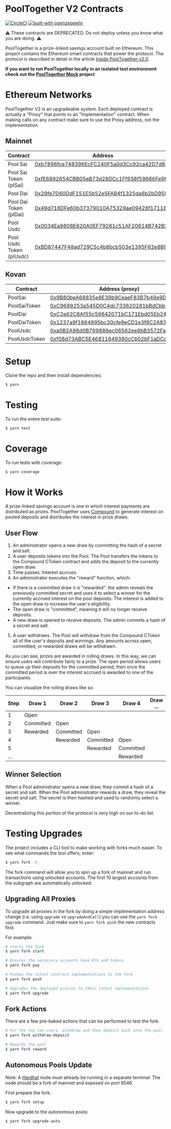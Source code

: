# PoolTogether V2 Contracts

[![CircleCI](https://circleci.com/gh/pooltogether/pooltogether-contracts.svg?style=svg)](https://circleci.com/gh/pooltogether/pooltogether-contracts)
[![built-with openzeppelin](https://img.shields.io/badge/built%20with-OpenZeppelin-3677FF)](https://docs.openzeppelin.com/)

⚠️  These contracts are DEPRECATED.  Do not deploy unless you know what you are doing. ⚠️

PoolTogether is a prize-linked savings account built on Ethereum. This project contains the Ethereum smart contracts that power the protocol.  The protocol is described in detail in the article [Inside PoolTogether v2.0](https://medium.com/pooltogether/inside-pooltogether-v2-0-e7d0e1b90a08).

**If you want to run PoolTogether locally in an isolated test environment check out the [PoolTogether Mock](https://github.com/pooltogether/pooltogether-contracts-mock) project**

# Ethereum Networks

PoolTogether V2 is an upgradeable system.  Each deployed contract is actually a "Proxy" that points to an "Implementation" contract.  When making calls on any contract make sure to use the Proxy address, not the implementation.

## Mainnet

| Contract                | Address | Version |
| -------                 | -------- | ---------- |
| Pool Sai                | [0xb7896fce748396EcFC240F5a0d3Cc92ca42D7d84](https://etherscan.io/address/0xb7896fce748396EcFC240F5a0d3Cc92ca42D7d84) | MCDAwarePool v0.2.12 |
| Pool Sai Token (plSai)  | [0xfE6892654CBB05eB73d28DCc1Ff938f59666Fe9f](https://etherscan.io/address/0xfE6892654CBB05eB73d28DCc1Ff938f59666Fe9f) | RecipientWhitelistPoolToken v0.2.12 |
| Pool Dai                | [0x29fe7D60DdF151E5b52e5FAB4f1325da6b2bD958](https://etherscan.io/address/0x29fe7D60DdF151E5b52e5FAB4f1325da6b2bD958) | MCDAwarePool v0.2.12 |
| Pool Dai Token (plDai)  | [0x49d716DFe60b37379010A75329ae09428f17118d](https://etherscan.io/address/0x49d716DFe60b37379010A75329ae09428f17118d) | RecipientWhitelistPoolToken v0.2.12 |
| Pool Usdc               | [0x0034Ea9808E620A0EF79261c51AF20614B742B24](https://etherscan.io/address/0x0034Ea9808E620A0EF79261c51AF20614B742B24) | MCDAwarePool v0.2.12 |
| Pool Usdc Token (plUsdc)| [0xBD87447F48ad729C5c4b8bcb503e1395F62e8B98](https://etherscan.io/address/0xBD87447F48ad729C5c4b8bcb503e1395F62e8B98) | RecipientWhitelistPoolTokenDecimals v0.2.12 |

## Kovan

| Contract      | Address (proxy)   | Address (implementation) |
| -------       | --------          | ----------- |
| PoolSai       | [0x9B80beA68835e8E39b9CeaeF83B7b49e9D41661C](https://kovan.etherscan.io/address/0x9B80beA68835e8E39b9CeaeF83B7b49e9D41661C) | [0x11149E1B3C8e334a889FC697230b377F47Fa32Ca](https://kovan.etherscan.io/address/0x11149E1B3C8e334a889FC697230b377F47Fa32Ca) |
| PoolSaiToken  | [0xC9689253a545D0C4dc733620281bBdCbb9FA4A4D](https://kovan.etherscan.io/address/0xC9689253a545D0C4dc733620281bBdCbb9FA4A4D) | [0x55d462dB374D0D96EDB3aa603a4D8B8617bBdAA1](https://kovan.etherscan.io/address/0x55d462dB374D0D96EDB3aa603a4D8B8617bBdAA1) |
| PoolDai       | [0xC3a62C8Af55c59642071bC171Ebd05Eb2479B663](https://kovan.etherscan.io/address/0xC3a62C8Af55c59642071bC171Ebd05Eb2479B663) | [0x662Aa47D4b9B4CFC4DB8f6dac0381fFFd2faC342](https://kovan.etherscan.io/address/0x662Aa47D4b9B4CFC4DB8f6dac0381fFFd2faC342) |
| PoolDaiToken  | [0x1237a9f1664895bc30cfe9eCD1e3f6C2A83700AD](https://kovan.etherscan.io/address/0x1237a9f1664895bc30cfe9eCD1e3f6C2A83700AD) | [0xAe2065e2298C6940d5bd59cD1c7bB6264c772c6A](https://kovan.etherscan.io/address/0xAe2065e2298C6940d5bd59cD1c7bB6264c772c6A) |
| PoolUsdc      | [0xa0B2A98d0B769886ec06562ee9bB3572Fa4f3aAb](https://kovan.etherscan.io/address/0xa0B2A98d0B769886ec06562ee9bB3572Fa4f3aAb) | [0xa05a7065a257DF3A0531298dc15CBCb0Ce5a3Ff5](https://kovan.etherscan.io/address/0xa05a7065a257DF3A0531298dc15CBCb0Ce5a3Ff5) |
| PoolUsdcToken | [0xf08d73ABC5E46811649380cCb02bF1aDCc37E59c](https://kovan.etherscan.io/address/0xf08d73ABC5E46811649380cCb02bF1aDCc37E59c) | [0x6C5492664df0ED36f29D654Fd62e9C3A3F6279A3](https://kovan.etherscan.io/address/0x6C5492664df0ED36f29D654Fd62e9C3A3F6279A3) |

# Setup

Clone the repo and then install dependencies:

```
$ yarn
```

# Testing

To run the entire test suite:

```
$ yarn test
```

# Coverage

To run tests with coverage:

```
$ yarn coverage
```

# How it Works

A prize-linked savings account is one in which interest payments are distributed as prizes.  PoolTogether uses [Compound](https://compound.finance) to generate interest on pooled deposits and distributes the interest in prize draws.

## User Flow

1. An administrator opens a new draw by committing the hash of a secret and salt.
2. A user deposits tokens into the Pool.  The Pool transfers the tokens to the Compound CToken contract and adds the deposit to the currently open draw.
3. Time passes.  Interest accrues.
4. An administrator executes the "reward" function, which:
  - If there is a committed draw it is "rewarded": the admin reveals the previously committed secret and uses it to select a winner for the currently accrued interest on the pool deposits.  The interest is added to the open draw to increase the user's eligibility.
  - The open draw is "committed", meaning it will no longer receive deposits.
  - A new draw is opened to receive deposits.  The admin commits a hash of a secret and salt.
5. A user withdraws.  The Pool will withdraw from the Compound CToken all of the user's deposits and winnings.  Any amounts across open, committed, or rewarded draws will be withdrawn.

As you can see, prizes are awarded in rolling draws.  In this way, we can ensure users will contribute fairly to a prize.  The open period allows users to queue up their deposits for the committed period, then once the committed period is over the interest accrued is awarded to one of the participants.

You can visualize the rolling draws like so:

| Step  | Draw 1    | Draw 2    | Draw 3    | Draw 4    |  Draw ... |
| ----- | ------    | ------    | ------    | ------    | --------- |
| 1     | Open      |           |           |           |           |
| 2     | Committed | Open      |           |           |           |
| 3     | Rewarded  | Committed | Open      |           |           |
| 4     |           | Rewarded  | Committed | Open      |           |
| 5     |           |           | Rewarded  | Committed |           |
| ...   |           |           |           | Rewarded  |           |

## Winner Selection

When a Pool administrator opens a new draw, they commit a hash of a secret and salt.  When the Pool administrator rewards a draw, they reveal the secret and salt.  The secret is then hashed and used to randomly select a winner.

Decentralizing this portion of the protocol is very high on our to-do list.

# Testing Upgrades

The project includes a CLI tool to make working with forks much easier.  To see what commands the tool offers, enter:

```sh
$ yarn fork -h
```

The fork command will allow you to spin up a fork of mainnet and run transactions using unlocked accounts.  The first 10 largest accounts from the subgraph are automatically unlocked.

## Upgrading All Proxies

To upgrade all proxies in the fork by doing a simple implementation address change (i.e. using `upgrade` vs `upgradeAndCall`) you can use the `yarn fork upgrade` command.  Just make sure to `yarn fork push` the new contracts first.

For example:

```sh
# starts the fork
$ yarn fork start
```

```sh
# Ensures the necessary accounts have Eth and tokens
$ yarn fork pay
```

```sh
# Pushes the latest contract implementations to the fork
$ yarn fork push
```

```sh
# Upgrades the deployed proxies to their latest implementations
$ yarn fork upgrade
```

## Fork Actions

There are a few pre-baked actions that can be performed to test the fork.

```sh
# For the top ten users, withdraw and then deposit back into the pool.
$ yarn fork withdraw-deposit
```

```sh
# Rewards the pool
$ yarn fork reward
```

## Autonomous Pools Update

Note: A [Hardhat](https://hardhat.org/) node must already be running in a separate terminal.  The node should be a fork of mainnet and exposed on port 8546.

First prepare the fork:

```sh
$ yarn fork setup
```

Now upgrade to the autonomous pools:

```sh
$ yarn fork upgrade-auto
```
